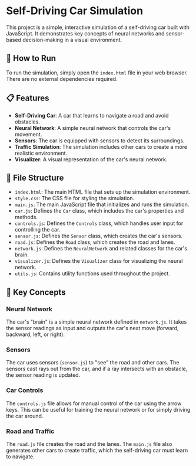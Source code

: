 # Self-Driving Car Simulation

This project is a simple, interactive simulation of a self-driving car built with JavaScript. It demonstrates key concepts of neural networks and sensor-based decision-making in a visual environment.

## 🚀 How to Run

To run the simulation, simply open the `index.html` file in your web browser. There are no external dependencies required.

## 📋 Features

* **Self-Driving Car**: A car that learns to navigate a road and avoid obstacles.
* **Neural Network**: A simple neural network that controls the car's movement.
* **Sensors**: The car is equipped with sensors to detect its surroundings.
* **Traffic Simulation**: The simulation includes other cars to create a more realistic environment.
* **Visualizer**: A visual representation of the car's neural network.

## 📂 File Structure

* `index.html`: The main HTML file that sets up the simulation environment.
* `style.css`: The CSS file for styling the simulation.
* `main.js`: The main JavaScript file that initializes and runs the simulation.
* `car.js`: Defines the `Car` class, which includes the car's properties and methods.
* `controls.js`: Defines the `Controls` class, which handles user input for controlling the car.
* `sensor.js`: Defines the `Sensor` class, which creates the car's sensors.
* `road.js`: Defines the `Road` class, which creates the road and lanes.
* `network.js`: Defines the `NeuralNetwork` and related classes for the car's brain.
* `visualizer.js`: Defines the `Visualizer` class for visualizing the neural network.
* `utils.js`: Contains utility functions used throughout the project.

## 🧠 Key Concepts

### Neural Network

The car's "brain" is a simple neural network defined in `network.js`. It takes the sensor readings as input and outputs the car's next move (forward, backward, left, or right).

### Sensors

The car uses sensors (`sensor.js`) to "see" the road and other cars. The sensors cast rays out from the car, and if a ray intersects with an obstacle, the sensor reading is updated.

### Car Controls

The `controls.js` file allows for manual control of the car using the arrow keys. This can be useful for training the neural network or for simply driving the car around.

### Road and Traffic

The `road.js` file creates the road and the lanes. The `main.js` file also generates other cars to create traffic, which the self-driving car must learn to navigate.
